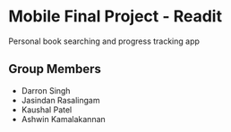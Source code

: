 # Mobile Final Project - Readit
Personal book searching and progress tracking app

## Group Members
- Darron Singh
- Jasindan Rasalingam
- Kaushal Patel
- Ashwin Kamalakannan
